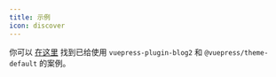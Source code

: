 ```yaml
---
title: 示例
icon: discover
---
```


你可以 [在这里](https://github.com/vuepress-theme-hope/vuepress-theme-hope/tree/main/demo/blog) 找到已给使用 `vuepress-plugin-blog2` 和 `@vuepress/theme-default` 的案例。
